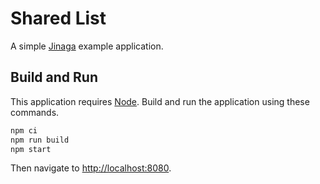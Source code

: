 # Shared List

A simple [Jinaga](https://jinaga.com) example application.

## Build and Run

This application requires [Node](https://nodejs.org/).
Build and run the application using these commands.

```bash
npm ci
npm run build
npm start
```

Then navigate to [http://localhost:8080](http://localhost:8080).